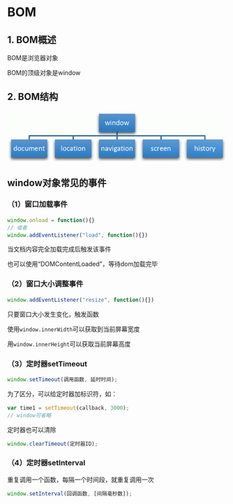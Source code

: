 # BOM

## 1. BOM概述

BOM是浏览器对象

BOM的顶级对象是window

## 2. BOM结构

![05-01](./images/06-01.png)

## window对象常见的事件

### （1）窗口加载事件

```javascript
window.onload = function(){}
// 或者
window.addEventListener("load", function(){})
```

当文档内容完全加载完成后触发该事件

也可以使用“DOMContentLoaded”，等待dom加载完毕

### （2）窗口大小调整事件

```javascript
window.addEventListener("resize", function(){})
```

只要窗口大小发生变化，触发函数

使用`window.innerWidth`可以获取到当前屏幕宽度

用`window.innerHeight`可以获取当前屏幕高度

### （3）定时器setTimeout

```javascript
window.setTimeout(调用函数, 延时时间);
```

为了区分，可以给定时器加标识符，如：

```javascript
var time1 = setTimeout(callback, 3000);
// window可省略
```

定时器也可以清除

```javascript
window.clearTimeout(定时器ID);
```

### （4）定时器setInterval

重复调用一个函数，每隔一个时间段，就重复调用一次

```javascript
window.setInterval(回调函数, [间隔毫秒数]);
```

